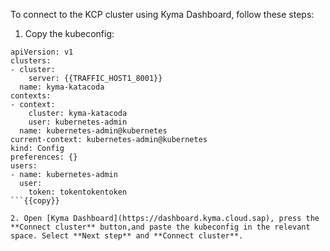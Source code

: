 To connect to the KCP cluster using Kyma Dashboard, follow these steps:

1. Copy the kubeconfig:

```
apiVersion: v1
clusters:
- cluster:
    server: {{TRAFFIC_HOST1_8001}}
  name: kyma-katacoda
contexts:
- context:
    cluster: kyma-katacoda
    user: kubernetes-admin
  name: kubernetes-admin@kubernetes
current-context: kubernetes-admin@kubernetes
kind: Config
preferences: {}
users:
- name: kubernetes-admin
  user:
    token: tokentokentoken
```{{copy}}

2. Open [Kyma Dashboard](https://dashboard.kyma.cloud.sap), press the  **Connect cluster** button,and paste the kubeconfig in the relevant space. Select **Next step** and **Connect cluster**.
